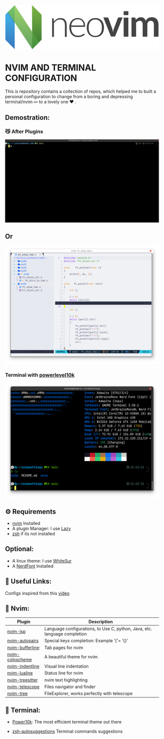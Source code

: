 <img src="srcs/Neovim-logo.svg.png" alt="nvim" with="100"/>

# NVIM AND TERMINAL CONFIGURATION
This is repository contains a collection of repos, which helped me to built a personal configuration to change from a boring and depressing terminal/nvim 💤 to a lovely one ❤️ .

## Demostration:

### 😼 After Plugins
![Nvim](srcs/extras/nvimgif.gif)

## Or
![Nvim](srcs/light1.png)

###  Terminal with [powerlevel10k](https://github.com/romkatv/powerlevel10k)
![Terminal](srcs/terminal1.png)



## ⚙️  Requirements 

- [nvim](https://neovim.io/) Installed
- A plugin Manager: I use [Lazy](https://github.com/folke/lazy.nvim)
- [zsh](https://www.zsh.org/) if its not installed

## Optional:

- A linux theme: I use [WhiteSur](https://github.com/vinceliuice/WhiteSur-gtk-theme)
- A [NerdFont](https://www.nerdfonts.com/) Installed

## 🔗 Useful Links:

Configs inspired from this [video](https://www.youtube.com/watch?v=6mxWayq-s9I) 



## 🔗 Nvim:

| Plugin             | Description                                                      |
| -----------------  | ------------------------------------------------------------------ |
| [nvim-lsp](https://github.com/neovim/nvim-lspconfig)|Language configurations, to Use C, python, Java, etc. language completion|
| [nvim-autopairs](https://github.com/windwp/nvim-autopairs) |Special keys completion: Example '{'= '{}'|
| [nvim-bufferline](https://github.com/akinsho/bufferline.nvim): |Tab pages for nvim|
| [nvim-coloscheme](https://github.com/catppuccin/nvim)|A beautiful theme for nvim|
| [nvim-indentline](https://github.com/lukas-reineke/indent-blankline.nvim?tab=readme-ov-file) |Visual line indentation|
| [nvim-lualine](https://github.com/nvim-lualine/lualine.nvim) | Status line for nvim    
| [nvim-treesitter](https://github.com/nvim-treesitter/nvim-treesitter) | nvim text highlighting
| [nvim-telescope](https://github.com/nvim-telescope/telescope.nvim) | Files navigator and finder
| [nvim-tree](https://github.com/nvim-tree/nvim-tree.lua) | FileExplorer, works perfectly with telescope

## 🔗 Terminal:

- [Power10k](https://github.com/romkatv/powerlevel10k): The most efficient terminal theme out there

- [zsh-autosuggestions](https://github.com/zsh-users/zsh-autosuggestions?tab=readme-ov-file) Terminal commands suggestions 
